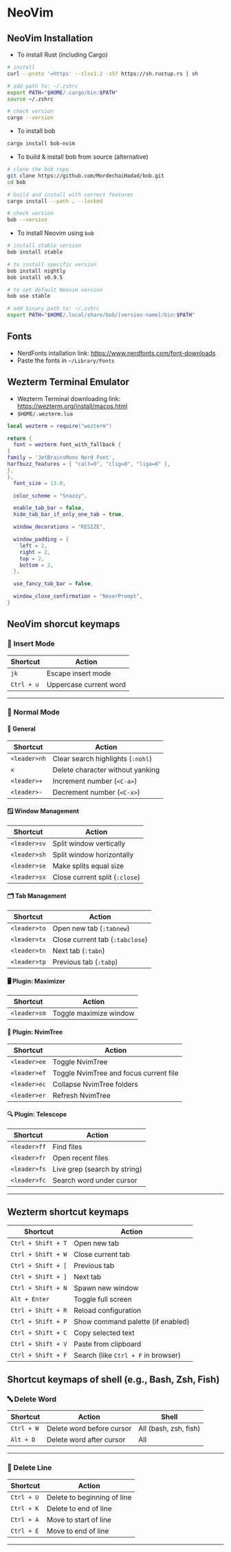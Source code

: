 # NeoVim

## NeoVim Installation

- To install Rust (including Cargo)

```sh
# install
curl --proto '=https' --tlsv1.2 -sSf https://sh.rustup.rs | sh

# add path to: ~/.zshrc
export PATH="$HOME/.cargo/bin:$PATH"
source ~/.zshrc

# check version
cargo --version
```

- To install bob

```sh
cargo install bob-nvim
```

- To build & install bob from source (alternative)

```sh
# clone the bob repo
git clone https://github.com/MordechaiHadad/bob.git
cd bob

# build and install with correct features
cargo install --path . --locked

# check version
bob --version
```

- To install Neovim using `bob`

```sh
# install stable version
bob install stable

# to install specific version
bob install nightly
bob install v0.9.5

# to set default Neovim version
bob use stable

# add binary path to: ~/.zshrc
export PATH="$HOME/.local/share/bob/[version-name]/bin:$PATH"
```

## Fonts

- NerdFonts intallation link: https://www.nerdfonts.com/font-downloads
- Paste the fonts in `~/Library/Fonts`

## Wezterm Terminal Emulator

- Wezterm Terminal downloading link: https://wezterm.org/install/macos.html
- `$HOME/.wezterm.lua`

```lua
local wezterm = require("wezterm")

return {
  font = wezterm.font_with_fallback {
{
family = 'JetBrainsMono Nerd Font',
harfbuzz_features = { "calt=0", "clig=0", "liga=0" },
},
},
  font_size = 13.0,

  color_scheme = "Snazzy",

  enable_tab_bar = false,
  hide_tab_bar_if_only_one_tab = true,

  window_decorations = "RESIZE",

  window_padding = {
    left = 2,
    right = 2,
    top = 2,
    bottom = 2,
  },

  use_fancy_tab_bar = false,

  window_close_confirmation = "NeverPrompt",
}
```

## NeoVim shorcut keymaps

### 🔧 **Insert Mode**

| Shortcut   | Action                 |
| ---------- | ---------------------- |
| `jk`       | Escape insert mode     |
| `Ctrl + u` | Uppercase current word |

---

### 🔧 **Normal Mode**

#### 🧹 General

| Shortcut     | Action                            |
| ------------ | --------------------------------- |
| `<leader>nh` | Clear search highlights (`:nohl`) |
| `x`          | Delete character without yanking  |
| `<leader>+`  | Increment number (`<C-a>`)        |
| `<leader>-`  | Decrement number (`<C-x>`)        |

#### 🪟 Window Management

| Shortcut     | Action                         |
| ------------ | ------------------------------ |
| `<leader>sv` | Split window vertically        |
| `<leader>sh` | Split window horizontally      |
| `<leader>se` | Make splits equal size         |
| `<leader>sx` | Close current split (`:close`) |

#### 🗂️ Tab Management

| Shortcut     | Action                          |
| ------------ | ------------------------------- |
| `<leader>to` | Open new tab (`:tabnew`)        |
| `<leader>tx` | Close current tab (`:tabclose`) |
| `<leader>tn` | Next tab (`:tabn`)              |
| `<leader>tp` | Previous tab (`:tabp`)          |

#### 🖥️ Plugin: Maximizer

| Shortcut     | Action                 |
| ------------ | ---------------------- |
| `<leader>sm` | Toggle maximize window |

#### 🌳 Plugin: NvimTree

| Shortcut     | Action                                 |
| ------------ | -------------------------------------- |
| `<leader>ee` | Toggle NvimTree                        |
| `<leader>ef` | Toggle NvimTree and focus current file |
| `<leader>ec` | Collapse NvimTree folders              |
| `<leader>er` | Refresh NvimTree                       |

#### 🔍 Plugin: Telescope

| Shortcut     | Action                       |
| ------------ | ---------------------------- |
| `<leader>ff` | Find files                   |
| `<leader>fr` | Open recent files            |
| `<leader>fs` | Live grep (search by string) |
| `<leader>fc` | Search word under cursor     |

---

## Wezterm shortcut keymaps

| Shortcut           | Action                              |
| ------------------ | ----------------------------------- |
| `Ctrl + Shift + T` | Open new tab                        |
| `Ctrl + Shift + W` | Close current tab                   |
| `Ctrl + Shift + [` | Previous tab                        |
| `Ctrl + Shift + ]` | Next tab                            |
| `Ctrl + Shift + N` | Spawn new window                    |
| `Alt + Enter`      | Toggle full screen                  |
| `Ctrl + Shift + R` | Reload configuration                |
| `Ctrl + Shift + P` | Show command palette (if enabled)   |
| `Ctrl + Shift + C` | Copy selected text                  |
| `Ctrl + Shift + V` | Paste from clipboard                |
| `Ctrl + Shift + F` | Search (like `Ctrl + F` in browser) |

## Shortcut keymaps of shell (e.g., Bash, Zsh, Fish)

### 🔤 Delete Word

| Shortcut   | Action                    | Shell                 |
| ---------- | ------------------------- | --------------------- |
| `Ctrl + W` | Delete word before cursor | All (bash, zsh, fish) |
| `Alt + D`  | Delete word after cursor  | All                   |

---

### 📄 Delete Line

| Shortcut   | Action                      |
| ---------- | --------------------------- |
| `Ctrl + U` | Delete to beginning of line |
| `Ctrl + K` | Delete to end of line       |
| `Ctrl + A` | Move to start of line       |
| `Ctrl + E` | Move to end of line         |

---